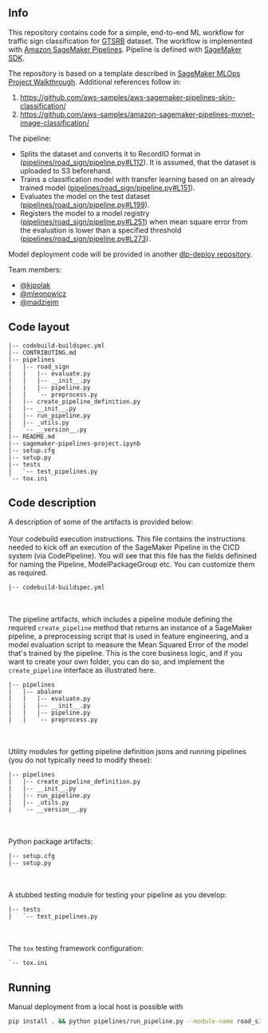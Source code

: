 ## Info

This repository contains code for a simple, end-to-end ML workflow for traffic sign classification for [GTSRB](https://www.kaggle.com/datasets/meowmeowmeowmeowmeow/gtsrb-german-traffic-sign) dataset. The workflow is implemented with [Amazon SageMaker Pipelines](https://docs.aws.amazon.com/sagemaker/latest/dg/pipelines-sdk.html). Pipeline is defined with [SageMaker SDK](https://sagemaker.readthedocs.io/en/stable/).


The repository is based on a template described in [SageMaker MLOps Project Walkthrough](https://docs.aws.amazon.com/sagemaker/latest/dg/sagemaker-projects-walkthrough.html). Additional references follow in:
1. https://github.com/aws-samples/aws-sagemaker-pipelines-skin-classification/
2. https://github.com/aws-samples/amazon-sagemaker-pipelines-mxnet-image-classification/

The pipeline:
  * Splits the dataset and converts it to RecordIO format in  ([pipelines/road_sign/pipeline.py#L112](https://github.com/mleonowicz/dlp-model/blob/main/pipelines/road_sign/pipeline.py#L112)). It is assumed, that the dataset is uploaded to S3 beforehand.
  * Trains a classification model with transfer learning based on an already trained model ([pipelines/road_sign/pipeline.py#L151](https://github.com/mleonowicz/dlp-model/blob/main/pipelines/road_sign/pipeline.py#L151)).
  * Evaluates the model on the test dataset ([pipelines/road_sign/pipeline.py#L199](https://github.com/mleonowicz/dlp-model/blob/main/pipelines/road_sign/pipeline.py#L199)).
  * Registers the model to a model registry ([pipelines/road_sign/pipeline.py#L251](https://github.com/mleonowicz/dlp-model/blob/main/pipelines/road_sign/pipeline.py#L251)) when mean square error from the evaluation is lower than a specified threshold ([pipelines/road_sign/pipeline.py#L273](https://github.com/mleonowicz/dlp-model/blob/main/pipelines/road_sign/pipeline.py#L273)).

Model deployment code will be provided in another [dlp-deploy repository](https://github.com/mleonowicz/dlp-deploy).

Team members:
* [@kjpolak](https://github.com/kjpolak/)
* [@mleonowicz](https://github.com/mleonowicz/)
* [@madziejm](https://github.com/madziejm/)


## Code layout 

```
|-- codebuild-buildspec.yml
|-- CONTRIBUTING.md
|-- pipelines
|   |-- road_sign
|   |   |-- evaluate.py
|   |   |-- __init__.py
|   |   |-- pipeline.py
|   |   `-- preprocess.py
|   |-- create_pipeline_definition.py
|   |-- __init__.py
|   |-- run_pipeline.py
|   |-- _utils.py
|   `-- __version__.py
|-- README.md
|-- sagemaker-pipelines-project.ipynb
|-- setup.cfg
|-- setup.py
|-- tests
|   `-- test_pipelines.py
`-- tox.ini
```

## Code description

A description of some of the artifacts is provided below:
<br/><br/>
Your codebuild execution instructions. This file contains the instructions needed to kick off an execution of the SageMaker Pipeline in the CICD system (via CodePipeline). You will see that this file has the fields definined for naming the Pipeline, ModelPackageGroup etc. You can customize them as required.

```
|-- codebuild-buildspec.yml
```

<br/><br/>
The pipeline artifacts, which includes a pipeline module defining the required `create_pipeline` method that returns an instance of a SageMaker pipeline, a preprocessing script that is used in feature engineering, and a model evaluation script to measure the Mean Squared Error of the model that's trained by the pipeline. This is the core business logic, and if you want to create your own folder, you can do so, and implement the `create_pipeline` interface as illustrated here.

```
|-- pipelines
|   |-- abalone
|   |   |-- evaluate.py
|   |   |-- __init__.py
|   |   |-- pipeline.py
|   |   `-- preprocess.py

```
<br/><br/>
Utility modules for getting pipeline definition jsons and running pipelines (you do not typically need to modify these):

```
|-- pipelines
|   |-- create_pipeline_definition.py
|   |-- __init__.py
|   |-- run_pipeline.py
|   |-- _utils.py
|   `-- __version__.py
```
<br/><br/>
Python package artifacts:
```
|-- setup.cfg
|-- setup.py
```
<br/><br/>
A stubbed testing module for testing your pipeline as you develop:
```
|-- tests
|   `-- test_pipelines.py
```
<br/><br/>
The `tox` testing framework configuration:
```
`-- tox.ini
```

## Running

Manual deployment from a local host is possible with

``` bash
pip install . && python pipelines/run_pipeline.py --module-name road_sign.pipeline --role-arn <provide role here> --kwargs '{"region": "<provide region here>"}'
```

